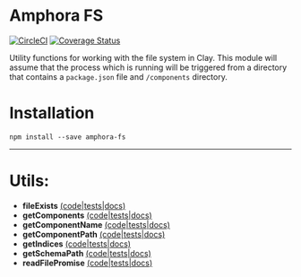 # Amphora FS

[![CircleCI](https://circleci.com/gh/clay/amphora-fs.svg?style=svg)](https://circleci.com/gh/clay/amphora-fs)
[![Coverage Status](https://coveralls.io/repos/github/clay/amphora-fs/badge.svg?branch=master)](https://coveralls.io/github/clay/amphora-fs?branch=master)


Utility functions for working with the file system in Clay. This module will assume that the process which is running will be triggered from a directory that contains a `package.json` file and `/components` directory.

# Installation

```
npm install --save amphora-fs
```

---

# Utils:

* **fileExists** [(code|tests|docs)](https://github.com/clay/amphora-fs/tree/master/lib/fileExists)
* **getComponents** [(code|tests|docs)](https://github.com/clay/amphora-fs/tree/master/lib/getComponents)
* **getComponentName** [(code|tests|docs)](https://github.com/clay/amphora-fs/tree/master/lib/getComponentName)
* **getComponentPath** [(code|tests|docs)](https://github.com/clay/amphora-fs/tree/master/lib/getComponentPath)
* **getIndices** [(code|tests|docs)](https://github.com/clay/amphora-fs/tree/master/lib/getIndices)
* **getSchemaPath** [(code|tests|docs)](https://github.com/clay/amphora-fs/tree/master/lib/getSchemaPath)
* **readFilePromise** [(code|tests|docs)](https://github.com/clay/amphora-fs/tree/master/lib/readFilePromise)
